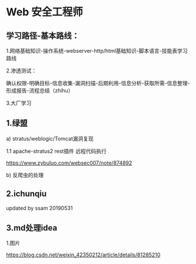 # Web 安全工程师
## 学习路径-基本路线：
1.网络基础知识-操作系统-webserver-http/html基础知识-脚本语言-技能表学习路线

2.渗透测试：

确认权限-明确目标-信息收集-漏洞扫描-后期利用-信息分析-获取所需-信息整理-形成报告-流程总结（zhihu）

3.大厂学习


## 1.绿盟
a) stratus/weblogic/Tomcat漏洞复现

1.1 apache-stratus2 rest插件 远程代码执行

https://www.zybuluo.com/websec007/note/874892

b) 反爬虫的处理

## 2.ichunqiu

updated by ssam 20190531

## 3.md处理idea

1.图片

https://blog.csdn.net/weixin_42350212/article/details/81285210
